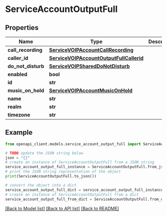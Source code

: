 # ServiceAccountOutputFull


## Properties

Name | Type | Description | Notes
------------ | ------------- | ------------- | -------------
**call_recording** | [**ServiceVOIPAccountCallRecording**](ServiceVOIPAccountCallRecording.md) |  | [optional] 
**caller_id** | [**ServiceVOIPAccountOutputFullCallerid**](ServiceVOIPAccountOutputFullCallerid.md) |  | [optional] 
**do_not_disturb** | [**ServiceVOIPSharedDoNotDisturb**](ServiceVOIPSharedDoNotDisturb.md) |  | [optional] 
**enabled** | **bool** |  | [optional] 
**id** | **str** |  | [optional] 
**music_on_hold** | [**ServiceVOIPAccountMusicOnHold**](ServiceVOIPAccountMusicOnHold.md) |  | [optional] 
**name** | **str** |  | [optional] 
**realm** | **str** |  | [optional] 
**timezone** | **str** |  | [optional] 

## Example

```python
from openapi_client.models.service_account_output_full import ServiceAccountOutputFull

# TODO update the JSON string below
json = "{}"
# create an instance of ServiceAccountOutputFull from a JSON string
service_account_output_full_instance = ServiceAccountOutputFull.from_json(json)
# print the JSON string representation of the object
print(ServiceAccountOutputFull.to_json())

# convert the object into a dict
service_account_output_full_dict = service_account_output_full_instance.to_dict()
# create an instance of ServiceAccountOutputFull from a dict
service_account_output_full_from_dict = ServiceAccountOutputFull.from_dict(service_account_output_full_dict)
```
[[Back to Model list]](../README.md#documentation-for-models) [[Back to API list]](../README.md#documentation-for-api-endpoints) [[Back to README]](../README.md)



